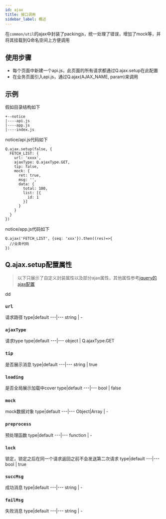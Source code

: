 ```yaml
---
id: ajax
title: 接口调用
sidebar_label: 概述
---
```


在`common/util`的ajax中封装了packingjs，统一处理了错误，增加了mock等，并将其挂载到Q命名空间上方便调用

## 使用步骤

* 每个页面中新建一个api.js，此页面的所有请求都通过Q.ajax.setup在此配置
* 在业务页面引入api.js，通过Q.ajax(AJAX_NAME, param)来调用

## 示例

假如目录结构如下
```JS
+--notice
|----api.js
|----app.js
|----index.js
```

notice/api.js代码如下
```JS
Q.ajax.setup(false, {
  FETCH_LIST: {
    url: 'xxxx',
    ajaxType: Q.ajaxType.GET,
    tip: false,
    mock: {
      ret: true,
      msg: '',
      data: {
        total: 100,
        list: [{
          id: 1
        }]
      }
    }
  }
})
```

notice/app.js代码如下
```JS
Q.ajax('FETCH_LIST', {seq: 'xxx'}).then((res)=>{
  //业务代码
})
```

## Q.ajax.setup配置属性
> 以下只展示了自定义封装属性以及部分ajax属性，其他属性参考[jquery的ajax配置](http://api.jquery.com/jquery.ajax/)
<!-- 
- [url](interface.md#url)
- [ajaxType](interface.md#ajaxtype)
- [tip](interface.md#tip)
- [loading](interface.md#loading)
- [mock](interface.md#mock)
- [preprocess](interface.md#preprocess)
- [lock](interface.md#lock)
- [succMsg](interface.md#succmsg)
- [failMsg](interface.md#failmsg) -->
dd

### `url`
请求路径
type|default
---|---
string | -

### `ajaxType`
请求type
type|default
---|---
object | Q.ajaxType.GET


### `tip`
是否展示消息
type|default
---|---
string | true

### `loading`
是否全局展示加载中cover
type|default
---|---
bool | false

### `mock`
mock数据对象
type|default
---|---
Object|Array | -

### `preprocess`
预处理函数
 type|default
---|---
function | -

### `lock`
锁定，锁定之后在同一个请求返回之前不会发送第二次请求
 type|default
---|---
bool | true


### `succMsg`
成功消息
type|default
---|---
string | -

### `failMsg`
失败消息
type|default
---|---
string | -



